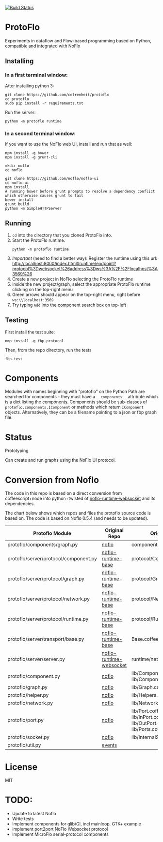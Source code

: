 [![Build Status](https://travis-ci.org/chadrik/protoflo.svg?branch=master)](https://travis-ci.org/chadrik/protoflo)

ProtoFlo
========
Experiments in dataflow and Flow-based programming based on Python,
compatible and integrated with [NoFlo](http://noflojs.org)

Installing
----------

### In a first terminal window:

After installing python 3:
```
git clone https://github.com/celrenheit/protoflo
cd protoflo
sudo pip install -r requirements.txt
```

Run the server: 

```shell
python -m protoflo runtime
```

### In a second terminal window:

If you want to use the NoFlo web UI, install and run that as well:

```
npm install -g bower
npm install -g grunt-cli

mkdir noflo
cd noflo

git clone https://github.com/noflo/noflo-ui
cd noflo-ui
npm install
# running bower before grunt prompts to resolve a dependency conflict which otherwise causes grunt to fail
bower install
grunt build
python -m SimpleHTTPServer
```

Running
-------
1. `cd` into the directory that you cloned ProtoFlo into.
2. Start the ProtoFlo runtime.
   ```
   python -m protoflo runtime
   ```
3. *Important* (need to find a better way): Register the runtime using this url: [http://localhost:8000/index.html#runtime/endpoint?protocol%3Dwebsocket%26address%3Dws%3A%2F%2Flocalhost%3A3569%26](http://localhost:8000/index.html#runtime/endpoint?protocol%3Dwebsocket%26address%3Dws%3A%2F%2Flocalhost%3A3569%26)
4. Create a new project in NoFlo selecting the ProtoFlo runtime
5. Inside the new project/graph, select the appropriate ProtoFlo
   runtime clicking on the top-right menu
6. Green arrows should appear on the top-right menu, right before
   `ws:\\localhost:3569`
7. Try typing `Add` into the component search box on top-left

Testing
-------
First install the test suite:
```
nmp install -g fbp-protocol
```

Then, from the repo directory, run the tests
```
fbp-test
```

Components
==========

Modules with names beginning with "protoflo" on the Python Path
are searched for components - they must have a `__components__` attribute which is
a dict listing the components. Components should be sub-classes of `protoflo.components.IComponent` or methods which return `IComponent` objects. Alternatively,
they can be a filename pointing to a json or fbp graph file.


Status
=======
Prototyping

Can create and run graphs using the NoFlo UI protocol.

Conversion from Noflo
=====================

The code in this repo is based on a direct conversion from coffeescript+node into python+twisted of [noflo-runtime-websocket](github.com/noflo/noflo-runtime-websocket) and its dependencies.

The chart below shows which repos and files the protoflo source code is based on.  The code is based on Noflo 0.5.4 (and needs to be updated).



| Protoflo Module                         | Original Repo                                                       | Original File                                                            |
|-----------------------------------------|---------------------------------------------------------------------|--------------------------------------------------------------------------|
| protoflo/components/graph.py            | [noflo](https://github.com/noflo/noflo)                                     | components/Graph.coffee                                                  |
| protoflo/server/protocol/component.py   | [noflo-runtime-base](https://github.com/noflo/noflo-runtime-base)           | protocol/Component.coffee                                                |
| protoflo/server/protocol/graph.py       | [noflo-runtime-base](https://github.com/noflo/noflo-runtime-base)           | protocol/Graph.coffee                                                    |
| protoflo/server/protocol/network.py     | [noflo-runtime-base](https://github.com/noflo/noflo-runtime-base)           | protocol/Network.coffee                                                  |
| protoflo/server/protocol/runtime.py     | [noflo-runtime-base](https://github.com/noflo/noflo-runtime-base)           | protocol/Runtime.coffee                                                  |
| protoflo/server/transport/base.py       | [noflo-runtime-base](https://github.com/noflo/noflo-runtime-base)           | Base.coffee                                                              |
| protoflo/server/server.py               | [noflo-runtime-websocket](https://github.com/noflo/noflo-runtime-websocket) | runtime/network.js                                                               |
| protoflo/component.py                   | [noflo](https://github.com/noflo/noflo)                                     | lib/Component.coffee, lib/ComponentLoader.coffee                         |
| protoflo/graph.py                       | [noflo](https://github.com/noflo/noflo)                                     | lib/Graph.coffee                                                         |
| protoflo/helper.py                      | [noflo](https://github.com/noflo/noflo)                                     | lib/Helpers.coffee                                                       |
| protoflo/network.py                     | [noflo](https://github.com/noflo/noflo)                                     | lib/Network.coffee                                                       |
| protoflo/port.py                        | [noflo](https://github.com/noflo/noflo)                                     | lib/Port.coffee, lib/InPort.coffee, lib/OutPort.coffee, lib/Ports.coffee |
| protoflo/socket.py                      | [noflo](https://github.com/noflo/noflo)                                     | lib/InternalSocket.coffee                                                |
| protoflo/util.py                        | [events](https://github.com/Gozala/events)                                  |                                                                          |



License
=======
MIT

TODO:
======
* Update to latest Noflo
* Write tests
* Implement components for glib/GI, incl mainloop. GTK+ example
* Implement port2port NoFlo Websocket protocol
* Implement MicroFlo serial-protocol components

